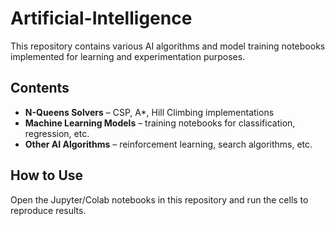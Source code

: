 # Artificial-Intelligence

This repository contains various AI algorithms and model training notebooks implemented for learning and experimentation purposes. 

## Contents

- **N-Queens Solvers** – CSP, A*, Hill Climbing implementations
- **Machine Learning Models** – training notebooks for classification, regression, etc.
- **Other AI Algorithms** – reinforcement learning, search algorithms, etc.

## How to Use

Open the Jupyter/Colab notebooks in this repository and run the cells to reproduce results.

